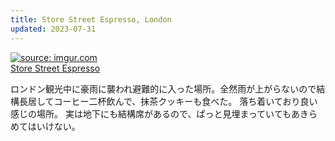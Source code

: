 ```yaml
---
title: Store Street Espresso, London
updated: 2023-07-31
---
```



<a href="https://imgur.com/pK7q1eZ"><img src="https://i.imgur.com/pK7q1eZ.jpg" title="source: imgur.com" /></a>  
[Store Street Espresso](https://www.storestespresso.co.uk/)

ロンドン観光中に豪雨に襲われ避難的に入った場所。全然雨が上がらないので結構長居してコーヒー二杯飲んで、抹茶クッキーも食べた。
落ち着いており良い感じの場所。
実は地下にも結構席があるので、ぱっと見埋まっていてもあきらめてはいけない。
